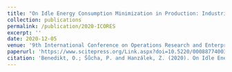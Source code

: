 ```yaml
---
title: "On Idle Energy Consumption Minimization in Production: Industrial Example and Mathematical Model"
collection: publications
permalink: /publication/2020-ICORES
excerpt: ''
date: 2020-12-05
venue: '9th International Conference on Operations Research and Enterprise Systems - ICORES'
paperurl: 'https://www.scitepress.org/Link.aspx?doi=10.5220/0008877400350046'
citation: 'Benedikt, O.; Šůcha, P. and Hanzálek, Z. (2020). On Idle Energy Consumption Minimization in Production: Industrial Example and Mathematical Model. In Proceedings of the 9th International Conference on Operations Research and Enterprise Systems - ICORES, ISBN 978-989-758-396-4; ISSN 2184-4372, pages 35-46. DOI: 10.5220/0008877400350046'
---
```

